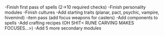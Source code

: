 -Finish first pass of spells (2->10 required checks)
-Finish personality modules
-Finish cultures
-Add starting traits (planar, pact, psychic, vampire, hivemind)
-item pass (add focus weapons for casters)
-Add components to spells
-Add crafting recipes (OH SHIT< RUNE CARVING MAKES FOCUSES...>)
-Add 5 more secondary modules